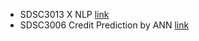 - SDSC3013 X NLP [link](https://github.com/ronineume/X-NLP-Project/blob/main/)
- SDSC3006 Credit Prediction by ANN [link](https://github.com/ronineume/Credit_PredictionbyANN)
